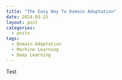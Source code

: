 ```yaml
---
title: "The Easy Way To Domain Adaptation"
date: 2024-03-25
layout: post
categories:
  - posts
tags:
  - Domain Adaptation
  - Machine Learning
  - Deep Learning
---
```


Test
